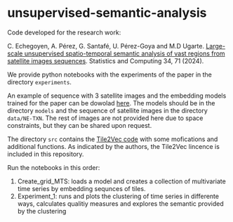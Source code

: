 # unsupervised-semantic-analysis

Code developed for the research work: 

C. Echegoyen, A. Pérez, G. Santafé, U. Pérez-Goya and M.D Ugarte. [Large-scale unsupervised spatio-temporal semantic analysis of vast regions from satellite images sequences](https://link.springer.com/article/10.1007/s11222-024-10383-y?utm_source=rct_congratemailt&utm_medium=email&utm_campaign=oa_20240205&utm_content=10.1007/s11222-024-10383-y). Statistics and Computing 34, 71 (2024).

We provide python notebooks with the experiments of the paper in the directory `experiments`.  

An example of sequence with 3 satellite images and the embedding models trained for the paper can be dowolad [here](https://emi-sstcdapp.unavarra.es/unsupervised-semantic-analysis.zip). The models should be in the directory `models` and the sequence of satellite images in the directory `data/NE-TXN`. The rest of images are not provided here due to space constraints, but they can be shared upon request.

The directory `src` contains the [Tile2Vec code](https://github.com/ermongroup/tile2vec) with some mofications and additional functions. As indicated by the authors, the Tile2Vec lincence is included in this repository.

Run the notebooks in this order:
1. Create_grid_MTS: loads a model and creates a collection of multivariate time series by embedding sequnces of tiles.
2. Experiment_1: runs and plots the clustering of time series in differente ways, calculates qualitiy measures and explores the semantic provided by the clustering
